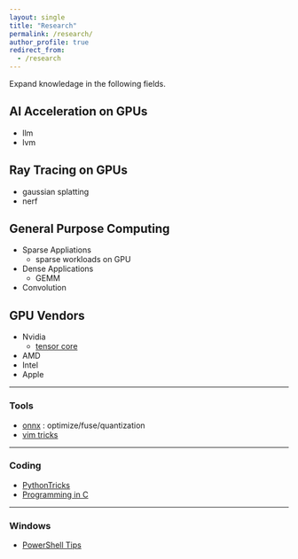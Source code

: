 ```yaml
---
layout: single 
title: "Research"
permalink: /research/
author_profile: true
redirect_from: 
  - /research
---
```


Expand knowledage in the following fields.

## AI Acceleration on GPUs 
* llm 
* lvm 



## Ray Tracing on GPUs
* gaussian splatting 
* nerf


## General Purpose Computing
* Sparse Appliations
	* sparse workloads on GPU 
* Dense Applications 
	* GEMM
* Convolution 

## GPU Vendors 
* Nvidia
	* [tensor core](https://docs.google.com/document/d/1v0jK07bcJJN19P62Qu_EkGXpaxANe2cl0QFNoPYf_U8/edit?usp=sharing)
* AMD 
* Intel
* Apple

---
### Tools 
* [onnx](https://docs.google.com/document/d/e/2PACX-1vSvHYWmBn5k-fp5DLdtg4MHqPkEwtSv66uFXuqFpiwlWIeZZwdS7xzupJe6pwPfScopwjTpnH-x9zJc/pub) : optimize/fuse/quantization
* [vim tricks](https://docs.google.com/document/d/e/2PACX-1vTPLEGk22WAhSkOXFjN-76HScnFYRapfJ_IuYO6g5tcTKPR-LdHe4WVnCRysQFxB3DxnxolBjrPllX7/pub)

---
### Coding
* [PythonTricks](https://github.com/leimingyu/leimingyu.github.io/blob/master/files/python/PythonTricksTheBook.pdf)
* [Programming in C](https://docs.google.com/document/d/e/2PACX-1vSjO0LIk3LWkkdrltbMRiDGEoDylMQdGq9pyFXZvC43b_PJcR8rLJoHzXAORZljcnI2qdXFoceqhBNO/pub)

---
### Windows 
* [PowerShell Tips](https://docs.google.com/document/d/e/2PACX-1vSntNQL-pGsWkQW4amaYVbgITSft6x75KtJ6xHPCy6QYuHkbkSCUGq_R0IDlvvcfTCVYJG6o8mnPYLS/pub)
